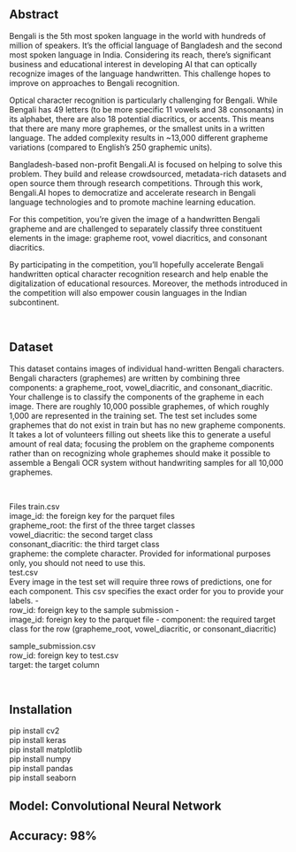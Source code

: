 <h2>Abstract</h2>
<p>
  Bengali is the 5th most spoken language in the world with hundreds of million of speakers. It’s the official language of Bangladesh and the second most spoken language in India. Considering its reach, there’s significant business and educational interest in developing AI that can optically recognize images of the language handwritten. This challenge hopes to improve on approaches to Bengali recognition.



Optical character recognition is particularly challenging for Bengali. While Bengali has 49 letters (to be more specific 11 vowels and 38 consonants) in its alphabet, there are also 18 potential diacritics, or accents. This means that there are many more graphemes, or the smallest units in a written language. The added complexity results in ~13,000 different grapheme variations (compared to English’s 250 graphemic units).

Bangladesh-based non-profit Bengali.AI is focused on helping to solve this problem. They build and release crowdsourced, metadata-rich datasets and open source them through research competitions. Through this work, Bengali.AI hopes to democratize and accelerate research in Bengali language technologies and to promote machine learning education.

For this competition, you’re given the image of a handwritten Bengali grapheme and are challenged to separately classify three constituent elements in the image: grapheme root, vowel diacritics, and consonant diacritics.

By participating in the competition, you’ll hopefully accelerate Bengali handwritten optical character recognition research and help enable the digitalization of educational resources. Moreover, the methods introduced in the competition will also empower cousin languages in the Indian subcontinent.
</p>
<br>
<h2>Dataset</h2>
<p>This dataset contains images of individual hand-written Bengali characters. Bengali characters (graphemes) are written by combining three components: a grapheme_root, vowel_diacritic, and consonant_diacritic. Your challenge is to classify the components of the grapheme in each image. There are roughly 10,000 possible graphemes, of which roughly 1,000 are represented in the training set. The test set includes some graphemes that do not exist in train but has no new grapheme components. It takes a lot of volunteers filling out sheets like this to generate a useful amount of real data; focusing the problem on the grapheme components rather than on recognizing whole graphemes should make it possible to assemble a Bengali OCR system without handwriting samples for all 10,000 graphemes.</p>
<br>
<p>Files
train.csv<br>
image_id: the foreign key for the parquet files<br>
grapheme_root: the first of the three target classes<br>
vowel_diacritic: the second target class<br>
consonant_diacritic: the third target class<br>
grapheme: the complete character. Provided for informational purposes only, you should not need to use this.<br>
test.csv<br>
Every image in the test set will require three rows of predictions, one for each component. This csv specifies the exact order for you to provide your labels. -<br> row_id: foreign key to the sample submission -<br> image_id: foreign key to the parquet file - component: the required target class for the row (grapheme_root, vowel_diacritic, or consonant_diacritic)

sample_submission.csv<br>
row_id: foreign key to test.csv<br>
target: the target column</p><br>
<h2>Installation</h2>
<p>
  pip install cv2<br>
  pip install keras<br>
  pip install matplotlib<br>
  pip install numpy <br>
  pip install pandas<br>
  pip install seaborn<br>
  
</p>
<h2>Model: Convolutional Neural Network</h2>
<h2>Accuracy: 98%</h2>
